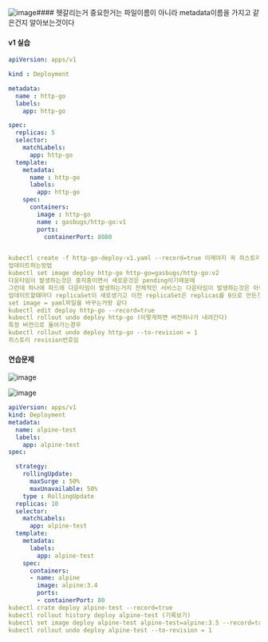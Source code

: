 ![image](https://github.com/cwangg897/learning/assets/79621675/cf1bfb53-66ac-4918-8d12-39d06b729a34)#### 헷갈리는거
중요한거는 파일이름이 아니라 metadata이름을 가지고 같은건지 알아보는것이다

#### v1 실습
```yaml
apiVersion: apps/v1

kind : Deployment

metadata:
  name : http-go
  labels:
    app: http-go

spec:
  replicas: 5
  selector:
    matchLabels:
      app: http-go
  template:
    metadata:
      name : http-go
      labels:
        app: http-go
    spec:
      containers:
        image : http-go
        name : gasbugs/http-go:v1
        ports:
          containerPort: 8080


kubectl create -f http-go-deploy-v1.yaml --record=true 이래야지 꼭 히스토리에 남아서 백업이 가능하다
업데이트하는방법
kubectl set image deploy http-go http-go=gasbugs/http-go:v2  
다운타임이 발생하는것은 중지중이면서 새로온것은 pending이기때문에
그런데 하나에 파드에 다운타임이 발생하는거지 전체적인 서비스는 다운타임이 발생하는것은 아니다
업데이트할떄마다 replicaSet이 새로생기고 이전 replicaSet은 replicas를 0으로 만든것이다
set image = yaml파일을 바꾸는거랑 같다
kubectl edit deploy http-go --record=true
kubectl rollout undo deploy http-go (이렇게하면 버전하나가 내려간다)
특정 버전으로 돌아가는경우
kubectl rollout undo deploy http-go --to-revision = 1
히스토리 revision번호임
```



#### 연습문제
![image](https://github.com/cwangg897/learning/assets/79621675/e09b7fd3-9179-45d3-a182-708447b2cde8)


![image](https://github.com/cwangg897/learning/assets/79621675/cde37be2-454c-404a-81a6-b57d71f1e6e3)

```yaml
apiVersion: apps/v1
kind: Deployment
metadata:
  name: alpine-test
  labels:
    app: alpine-test
spec:

  strategy:
    rollingUpdate:
      maxSurge : 50%
      maxUnavailable: 50%
    type : RollingUpdate
  replicas: 10
  selector:
    matchLabels:
      app: alpine-test
  template:
    metadata:
      labels:
        app: alpine-test
    spec:
      containers:
      - name: alpine
        image: alpine:3.4
        ports:
        - containerPort: 80
kubectl crate deploy alpine-test --record=true
kubectl rollout history deploy alpine-test (기록보기)
kubectl set image deploy alpine-test alpine-test=alpine:3.5 --record=true, kubectl edit deploy alpine-test --record=true
kubectl rollout undo deploy alpine-test --to-revision = 1
```

